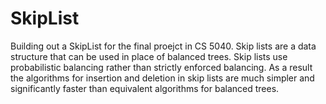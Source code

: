 # SkipList
Building out a SkipList for the final proejct in CS 5040.
Skip lists are a data structure that can be used in place of balanced trees. 
Skip lists use probabilistic balancing rather than strictly enforced balancing. 
As a result the algorithms for insertion and deletion in skip lists are much simpler and significantly faster than equivalent algorithms for balanced trees.

